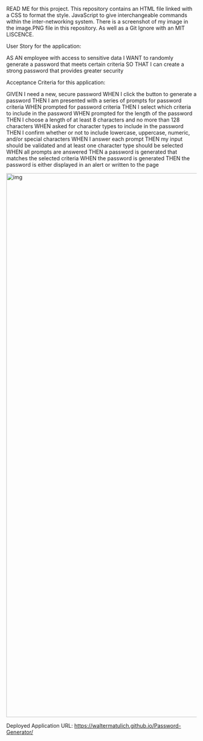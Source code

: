 READ ME for this project.
This repository contains an HTML file linked with a CSS to format the style.
JavaScript to give interchangeable commands within the inter-networking system.
There is a screenshot of my image in the image.PNG file in this repository.
As well as a Git Ignore with an MIT LISCENCE.

User Story for the application:

AS AN employee with access to sensitive data
I WANT to randomly generate a password that meets certain criteria
SO THAT I can create a strong password that provides greater security


Acceptance Criteria for this application:

GIVEN I need a new, secure password
WHEN I click the button to generate a password
THEN I am presented with a series of prompts for password criteria
WHEN prompted for password criteria
THEN I select which criteria to include in the password
WHEN prompted for the length of the password
THEN I choose a length of at least 8 characters and no more than 128 characters
WHEN asked for character types to include in the password
THEN I confirm whether or not to include lowercase, uppercase, numeric, and/or special characters
WHEN I answer each prompt
THEN my input should be validated and at least one character type should be selected
WHEN all prompts are answered
THEN a password is generated that matches the selected criteria
WHEN the password is generated
THEN the password is either displayed in an alert or written to the page


<img width="1440" alt="img" src="https://github.com/waltermatulich/Password-Generator/assets/152677493/0d72bef4-e155-4165-a04c-bde79a300a15">




Deployed Application URL: https://waltermatulich.github.io/Password-Generator/


